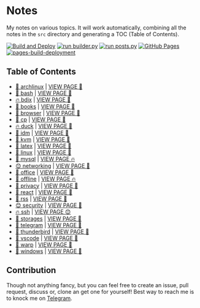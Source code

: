 # Notes

My notes on various topics. It will work automatically, combining all the notes in the `src` directory and generating a TOC (Table of Contents).

[![Build and Deploy](https://github.com/SharafatKarim/notes/actions/workflows/action.yml/badge.svg)](https://github.com/SharafatKarim/notes/actions/workflows/action.yml)
[![run builder.py](https://github.com/SharafatKarim/notes/actions/workflows/action.yml/badge.svg)](https://github.com/SharafatKarim/notes/actions/workflows/action.yml)
[![run posts.py](https://github.com/SharafatKarim/notes/actions/workflows/posts.yml/badge.svg)](https://github.com/SharafatKarim/notes/actions/workflows/posts.yml)
[![GitHub Pages](https://github.com/SharafatKarim/notes/actions/workflows/gh-pages.yml/badge.svg)](https://github.com/SharafatKarim/notes/actions/workflows/gh-pages.yml)
[![pages-build-deployment](https://github.com/SharafatKarim/notes/actions/workflows/pages/pages-build-deployment/badge.svg)](https://github.com/SharafatKarim/notes/actions/workflows/pages/pages-build-deployment)


## Table of Contents

- [🍕 archlinux](src/archlinux.md) | <a href='https://sharafat.is-a.dev/notes/archlinux' target='_blank'>VIEW PAGE 🎉</a>
- [👾 bash](src/bash.md) | <a href='https://sharafat.is-a.dev/notes/bash' target='_blank'>VIEW PAGE 🤖</a>
- [🔥 bdix](src/bdix.md) | <a href='https://sharafat.is-a.dev/notes/bdix' target='_blank'>VIEW PAGE 🎉</a>
- [🎸 books](src/books.md) | <a href='https://sharafat.is-a.dev/notes/books' target='_blank'>VIEW PAGE 🌈</a>
- [🌈 browser](src/browser.md) | <a href='https://sharafat.is-a.dev/notes/browser' target='_blank'>VIEW PAGE 🌈</a>
- [🎉 cp](src/cp.md) | <a href='https://sharafat.is-a.dev/notes/cp' target='_blank'>VIEW PAGE 👾</a>
- [🔥 duck](src/duck.md) | <a href='https://sharafat.is-a.dev/notes/duck' target='_blank'>VIEW PAGE 🎉</a>
- [🎸 idm](src/idm.md) | <a href='https://sharafat.is-a.dev/notes/idm' target='_blank'>VIEW PAGE 🎸</a>
- [🎉 kvm](src/kvm.md) | <a href='https://sharafat.is-a.dev/notes/kvm' target='_blank'>VIEW PAGE 👾</a>
- [🚀 latex](src/latex.md) | <a href='https://sharafat.is-a.dev/notes/latex' target='_blank'>VIEW PAGE 🍕</a>
- [🚀 linux](src/linux.md) | <a href='https://sharafat.is-a.dev/notes/linux' target='_blank'>VIEW PAGE 🍕</a>
- [👾 mysql](src/mysql.md) | <a href='https://sharafat.is-a.dev/notes/mysql' target='_blank'>VIEW PAGE 🔥</a>
- [😊 networking](src/networking.md) | <a href='https://sharafat.is-a.dev/notes/networking' target='_blank'>VIEW PAGE 🌈</a>
- [🎸 office](src/office.md) | <a href='https://sharafat.is-a.dev/notes/office' target='_blank'>VIEW PAGE 🎸</a>
- [🌈 offline](src/offline.md) | <a href='https://sharafat.is-a.dev/notes/offline' target='_blank'>VIEW PAGE 🔥</a>
- [🎉 privacy](src/privacy.md) | <a href='https://sharafat.is-a.dev/notes/privacy' target='_blank'>VIEW PAGE 🎸</a>
- [🌟 react](src/react.md) | <a href='https://sharafat.is-a.dev/notes/react' target='_blank'>VIEW PAGE 🚀</a>
- [🍕 rss](src/rss.md) | <a href='https://sharafat.is-a.dev/notes/rss' target='_blank'>VIEW PAGE 🎸</a>
- [😊 security](src/security.md) | <a href='https://sharafat.is-a.dev/notes/security' target='_blank'>VIEW PAGE 🚀</a>
- [🔥 ssh](src/ssh.md) | <a href='https://sharafat.is-a.dev/notes/ssh' target='_blank'>VIEW PAGE 😊</a>
- [🎸 storages](src/storages.md) | <a href='https://sharafat.is-a.dev/notes/storages' target='_blank'>VIEW PAGE 🤖</a>
- [🌈 telegram](src/telegram.md) | <a href='https://sharafat.is-a.dev/notes/telegram' target='_blank'>VIEW PAGE 🤖</a>
- [🚀 thunderbird](src/thunderbird.md) | <a href='https://sharafat.is-a.dev/notes/thunderbird' target='_blank'>VIEW PAGE 🤖</a>
- [🍕 vscode](src/vscode.md) | <a href='https://sharafat.is-a.dev/notes/vscode' target='_blank'>VIEW PAGE 🎉</a>
- [🌈 warp](src/warp.md) | <a href='https://sharafat.is-a.dev/notes/warp' target='_blank'>VIEW PAGE 🌟</a>
- [👾 windows](src/windows.md) | <a href='https://sharafat.is-a.dev/notes/windows' target='_blank'>VIEW PAGE 🚀</a>

## Contribution

Though not anything fancy, but you can feel free to create an issue, pull request, discuss or, clone an get one for yourself!
Best way to reach me is to knock me on [Telegram](https://t.me/SharafatKarim).

